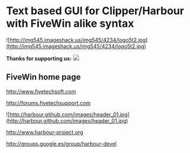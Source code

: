# Text based GUI for Clipper/Harbour with FiveWin alike syntax #

![http://img545.imageshack.us/img545/4234/logo5t2.jpg](http://img545.imageshack.us/img545/4234/logo5t2.jpg)

**Thanks for supporting us:**
<a href='https://www.paypal.com/cgi-bin/webscr?cmd=_donations&business=alinares%40fivetechsoft%2ecom&lc=US&item_name=Antonio%20Linares&currency_code=EUR&bn=PP%2dDonationsBF%3abtn_donateCC_LG%2egif%3aNonHosted'><img src='http://www.paypal.com/en_US/i/btn/x-click-but04.gif' /></a>

## FiveWin home page ##

http://www.fivetechsoft.com

http://forums.fivetechsupport.com

![http://harbour.github.com/images/header_01.jpg](http://harbour.github.com/images/header_01.jpg)

http://www.harbour-project.org

http://groups.google.es/group/harbour-devel